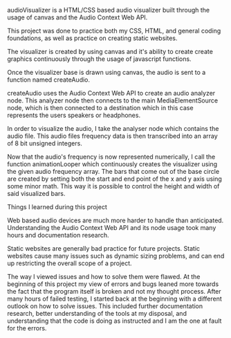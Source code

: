 audioVisualizer is a HTML/CSS based audio visualizer built through the usage of canvas and the Audio Context Web API.

This project was done to practice both my CSS, HTML, and general coding foundations, as well as practice on creating static websites.

The visualizer is created by using canvas and it's ability to create create graphics continuously through the usage of javascript functions.

Once the visualizer base is drawn using canvas, the audio is sent to a function named createAudio.

createAudio uses the Audio Context Web API to create an audio analyzer node. This analyzer node then connects to the main MediaElementSource node, which is then connected to a destination which in this case represents the users speakers or headphones.

In order to visualize the audio, I take the analyser node which contains the audio file. This audio files frequency data is then transcribed into an array of 8 bit unsigned integers.

Now that the audio's frequency is now represented numerically, I call the function animationLooper which continuously creates the visualizer using the given audio frequency array.
The bars that come out of the base circle are created by setting both the start and end point of the x and y axis using some minor math. This way it is possible to control the height and width of said visualized bars.

Things I learned during this project

Web based audio devices are much more harder to handle than anticipated. Understanding the Audio Context Web API and its node usage took many hours and documentation research.

Static websites are generally bad practice for future projects. Static websites cause many issues such as dynamic sizing problems, and can end up restricting the overall scope of a project.

The way I viewed issues and how to solve them were flawed. At the beginning of this project my view of errors and bugs leaned more towards the fact that the program itself is broken and not my thought process. After many hours of failed testing, I started back at the beginning with a different outlook on how to solve issues. This included further documentation research, better understanding of the tools at my disposal, and understanding that the code is doing as instructed and I am the one at fault for the errors.
